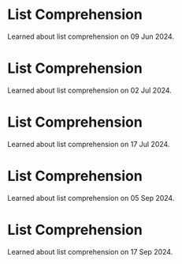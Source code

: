 # List Comprehension
Learned about list comprehension on 09 Jun 2024.

# List Comprehension
Learned about list comprehension on 02 Jul 2024.

# List Comprehension
Learned about list comprehension on 17 Jul 2024.

# List Comprehension
Learned about list comprehension on 05 Sep 2024.

# List Comprehension
Learned about list comprehension on 17 Sep 2024.

